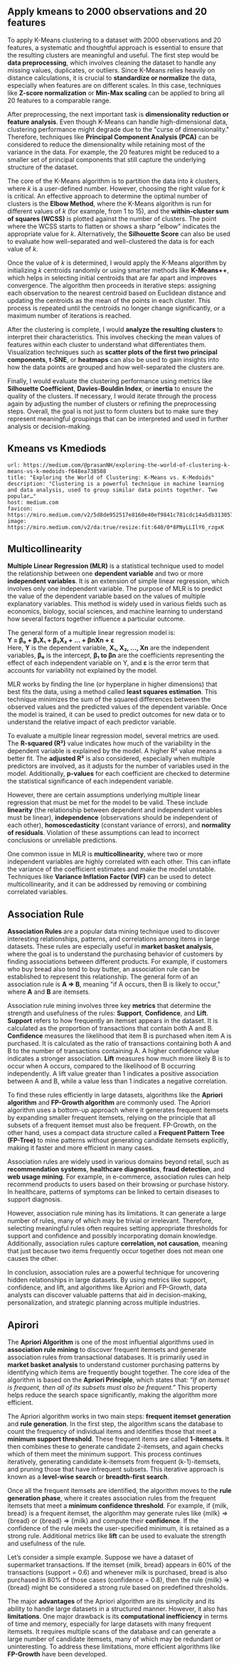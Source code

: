 ## Apply kmeans to 2000 observations and 20 features

To apply K-Means clustering to a dataset with 2000 observations and 20 features, a systematic and thoughtful approach is essential to ensure that the resulting clusters are meaningful and useful. The first step would be **data preprocessing**, which involves cleaning the dataset to handle any missing values, duplicates, or outliers. Since K-Means relies heavily on distance calculations, it is crucial to **standardize or normalize** the data, especially when features are on different scales. In this case, techniques like **Z-score normalization** or **Min-Max scaling** can be applied to bring all 20 features to a comparable range.

After preprocessing, the next important task is **dimensionality reduction or feature analysis**. Even though K-Means can handle high-dimensional data, clustering performance might degrade due to the "curse of dimensionality." Therefore, techniques like **Principal Component Analysis (PCA)** can be considered to reduce the dimensionality while retaining most of the variance in the data. For example, the 20 features might be reduced to a smaller set of principal components that still capture the underlying structure of the dataset.

The core of the K-Means algorithm is to partition the data into _k_ clusters, where _k_ is a user-defined number. However, choosing the right value for _k_ is critical. An effective approach to determine the optimal number of clusters is the **Elbow Method**, where the K-Means algorithm is run for different values of _k_ (for example, from 1 to 15), and the **within-cluster sum of squares (WCSS)** is plotted against the number of clusters. The point where the WCSS starts to flatten or shows a sharp "elbow" indicates the appropriate value for _k_. Alternatively, the **Silhouette Score** can also be used to evaluate how well-separated and well-clustered the data is for each value of _k_.

Once the value of _k_ is determined, I would apply the K-Means algorithm by initializing _k_ centroids randomly or using smarter methods like **K-Means++**, which helps in selecting initial centroids that are far apart and improves convergence. The algorithm then proceeds in iterative steps: assigning each observation to the nearest centroid based on Euclidean distance and updating the centroids as the mean of the points in each cluster. This process is repeated until the centroids no longer change significantly, or a maximum number of iterations is reached.

After the clustering is complete, I would **analyze the resulting clusters** to interpret their characteristics. This involves checking the mean values of features within each cluster to understand what differentiates them. Visualization techniques such as **scatter plots of the first two principal components**, **t-SNE**, or **heatmaps** can also be used to gain insights into how the data points are grouped and how well-separated the clusters are.

Finally, I would evaluate the clustering performance using metrics like **Silhouette Coefficient**, **Davies-Bouldin Index**, or **inertia** to ensure the quality of the clusters. If necessary, I would iterate through the process again by adjusting the number of clusters or refining the preprocessing steps. Overall, the goal is not just to form clusters but to make sure they represent meaningful groupings that can be interpreted and used in further analysis or decision-making.

## Kmeans vs Kmediods

```cardlink
url: https://medium.com/@prasanNH/exploring-the-world-of-clustering-k-means-vs-k-medoids-f648ea738508
title: "Exploring the World of Clustering: K-Means vs. K-Medoids"
description: "Clustering is a powerful technique in machine learning and data analysis, used to group similar data points together. Two popular…"
host: medium.com
favicon: https://miro.medium.com/v2/5d8de952517e8160e40ef9841c781cdc14a5db313057fa3c3de41c6f5b494b19
image: https://miro.medium.com/v2/da:true/resize:fit:640/0*8PNyLLIlY6_rzgxK
```

## Multicollinearity
**Multiple Linear Regression (MLR)** is a statistical technique used to model the relationship between one **dependent variable** and two or more **independent variables**. It is an extension of simple linear regression, which involves only one independent variable. The purpose of MLR is to predict the value of the dependent variable based on the values of multiple explanatory variables. This method is widely used in various fields such as economics, biology, social sciences, and machine learning to understand how several factors together influence a particular outcome.

The general form of a multiple linear regression model is:  
**Y = β₀ + β₁X₁ + β₂X₂ + ... + βnXn + ε**  
Here, **Y** is the dependent variable, **X₁, X₂, ..., Xn** are the independent variables, **β₀** is the intercept, **β₁ to βn** are the coefficients representing the effect of each independent variable on Y, and **ε** is the error term that accounts for variability not explained by the model.

MLR works by finding the line (or hyperplane in higher dimensions) that best fits the data, using a method called **least squares estimation**. This technique minimizes the sum of the squared differences between the observed values and the predicted values of the dependent variable. Once the model is trained, it can be used to predict outcomes for new data or to understand the relative impact of each predictor variable.

To evaluate a multiple linear regression model, several metrics are used. The **R-squared (R²)** value indicates how much of the variability in the dependent variable is explained by the model. A higher R² value means a better fit. The **adjusted R²** is also considered, especially when multiple predictors are involved, as it adjusts for the number of variables used in the model. Additionally, **p-values** for each coefficient are checked to determine the statistical significance of each independent variable.

However, there are certain assumptions underlying multiple linear regression that must be met for the model to be valid. These include **linearity** (the relationship between dependent and independent variables must be linear), **independence** (observations should be independent of each other), **homoscedasticity** (constant variance of errors), and **normality of residuals**. Violation of these assumptions can lead to incorrect conclusions or unreliable predictions.

One common issue in MLR is **multicollinearity**, where two or more independent variables are highly correlated with each other. This can inflate the variance of the coefficient estimates and make the model unstable. Techniques like **Variance Inflation Factor (VIF)** can be used to detect multicollinearity, and it can be addressed by removing or combining correlated variables.

## Association Rule
**Association Rules** are a popular data mining technique used to discover interesting relationships, patterns, and correlations among items in large datasets. These rules are especially useful in **market basket analysis**, where the goal is to understand the purchasing behavior of customers by finding associations between different products. For example, if customers who buy bread also tend to buy butter, an association rule can be established to represent this relationship. The general form of an association rule is **A ⇒ B**, meaning "if A occurs, then B is likely to occur," where **A** and **B** are itemsets.

Association rule mining involves three key **metrics** that determine the strength and usefulness of the rules: **Support**, **Confidence**, and **Lift**. **Support** refers to how frequently an itemset appears in the dataset. It is calculated as the proportion of transactions that contain both A and B. **Confidence** measures the likelihood that item B is purchased when item A is purchased. It is calculated as the ratio of transactions containing both A and B to the number of transactions containing A. A higher confidence value indicates a stronger association. **Lift** measures how much more likely B is to occur when A occurs, compared to the likelihood of B occurring independently. A lift value greater than 1 indicates a positive association between A and B, while a value less than 1 indicates a negative correlation.

To find these rules efficiently in large datasets, algorithms like the **Apriori algorithm** and **FP-Growth algorithm** are commonly used. The Apriori algorithm uses a bottom-up approach where it generates frequent itemsets by expanding smaller frequent itemsets, relying on the principle that all subsets of a frequent itemset must also be frequent. FP-Growth, on the other hand, uses a compact data structure called a **Frequent Pattern Tree (FP-Tree)** to mine patterns without generating candidate itemsets explicitly, making it faster and more efficient in many cases.

Association rules are widely used in various domains beyond retail, such as **recommendation systems**, **healthcare diagnostics**, **fraud detection**, and **web usage mining**. For example, in e-commerce, association rules can help recommend products to users based on their browsing or purchase history. In healthcare, patterns of symptoms can be linked to certain diseases to support diagnosis.

However, association rule mining has its limitations. It can generate a large number of rules, many of which may be trivial or irrelevant. Therefore, selecting meaningful rules often requires setting appropriate thresholds for support and confidence and possibly incorporating domain knowledge. Additionally, association rules capture **correlation, not causation**, meaning that just because two items frequently occur together does not mean one causes the other.

In conclusion, association rules are a powerful technique for uncovering hidden relationships in large datasets. By using metrics like support, confidence, and lift, and algorithms like Apriori and FP-Growth, data analysts can discover valuable patterns that aid in decision-making, personalization, and strategic planning across multiple industries.

## Apirori
The **Apriori Algorithm** is one of the most influential algorithms used in **association rule mining** to discover frequent itemsets and generate association rules from transactional databases. It is primarily used in **market basket analysis** to understand customer purchasing patterns by identifying which items are frequently bought together. The core idea of the algorithm is based on the **Apriori Principle**, which states that: _“If an itemset is frequent, then all of its subsets must also be frequent.”_ This property helps reduce the search space significantly, making the algorithm more efficient.

The Apriori algorithm works in two main steps: **frequent itemset generation** and **rule generation**. In the first step, the algorithm scans the database to count the frequency of individual items and identifies those that meet a **minimum support threshold**. These frequent items are called **1-itemsets**. It then combines these to generate candidate 2-itemsets, and again checks which of them meet the minimum support. This process continues iteratively, generating candidate k-itemsets from frequent (k-1)-itemsets, and pruning those that have infrequent subsets. This iterative approach is known as a **level-wise search** or **breadth-first search**.

Once all the frequent itemsets are identified, the algorithm moves to the **rule generation phase**, where it creates association rules from the frequent itemsets that meet a **minimum confidence threshold**. For example, if {milk, bread} is a frequent itemset, the algorithm may generate rules like {milk} ⇒ {bread} or {bread} ⇒ {milk} and compute their **confidence**. If the confidence of the rule meets the user-specified minimum, it is retained as a strong rule. Additional metrics like **lift** can be used to evaluate the strength and usefulness of the rule.

Let’s consider a simple example. Suppose we have a dataset of supermarket transactions. If the itemset {milk, bread} appears in 60% of the transactions (support = 0.6) and whenever milk is purchased, bread is also purchased in 80% of those cases (confidence = 0.8), then the rule {milk} ⇒ {bread} might be considered a strong rule based on predefined thresholds.

The major **advantages** of the Apriori algorithm are its simplicity and its ability to handle large datasets in a structured manner. However, it also has **limitations**. One major drawback is its **computational inefficiency** in terms of time and memory, especially for large datasets with many frequent itemsets. It requires multiple scans of the database and can generate a large number of candidate itemsets, many of which may be redundant or uninteresting. To address these limitations, more efficient algorithms like **FP-Growth** have been developed.